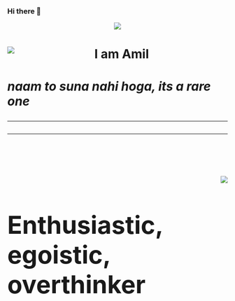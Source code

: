 ### Hi there 👋
<div align=center><img align=center src="https://media.giphy.com/media/WsvbZxS6Se8wAa41p2/giphy.gif"></div>
<span>
  <img align=left src="https://media.giphy.com/media/jOV609ljhCAK1tba6u/giphy.gif">
  <h1 align=center>I am Amil<h1>
  <p height=7%><i>naam to suna nahi hoga, its a rare one</i></p?
</span>
<hr><hr>
<br><br>
<span>
  <img align= right src="https://media.giphy.com/media/xULW8xIYmhTWW3Rv0Y/giphy.gif"> 
  <h1>Enthusiastic, egoistic, overthinker</h1>
</span>

<!--
**Amil-Gupta/Amil-Gupta** is a ✨ _special_ ✨ repository because its `README.md` (this file) appears on your GitHub profile.

Here are some ideas to get you started:

- 🔭 I’m currently working on ...
- 🌱 I’m currently learning ...
- 👯 I’m looking to collaborate on ...
- 🤔 I’m looking for help with ...
- 💬 Ask me about ...
- 📫 How to reach me: ...
- 😄 Pronouns: ...
- ⚡ Fun fact: ...
-->

